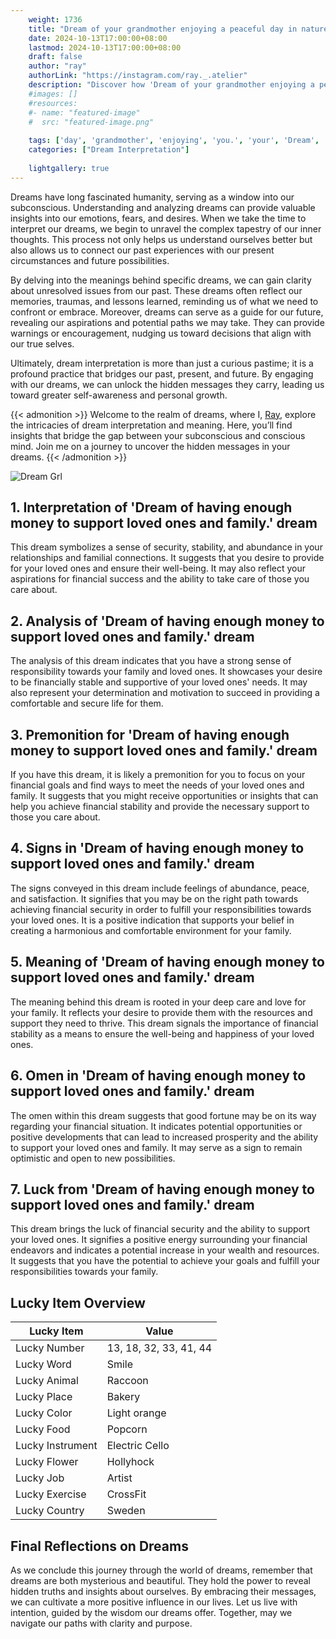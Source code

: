 ```yaml
---
    weight: 1736
    title: "Dream of your grandmother enjoying a peaceful day in nature with you."  # Assuming 'title' column exists
    date: 2024-10-13T17:00:00+08:00
    lastmod: 2024-10-13T17:00:00+08:00
    draft: false
    author: "ray"
    authorLink: "https://instagram.com/ray._.atelier"
    description: "Discover how 'Dream of your grandmother enjoying a peaceful day in nature with you.' can interpret your future and uncover its significant meanings in your life."
    #images: []
    #resources:
    #- name: "featured-image"
    #  src: "featured-image.png"
    
    tags: ['day', 'grandmother', 'enjoying', 'you.', 'your', 'Dream', 'peaceful', 'a', 'in', 'nature', 'of', 'with']
    categories: ["Dream Interpretation"]
    
    lightgallery: true
---
```

    
Dreams have long fascinated humanity, serving as a window into our subconscious. Understanding and analyzing dreams can provide valuable insights into our emotions, fears, and desires. When we take the time to interpret our dreams, we begin to unravel the complex tapestry of our inner thoughts. This process not only helps us understand ourselves better but also allows us to connect our past experiences with our present circumstances and future possibilities.

By delving into the meanings behind specific dreams, we can gain clarity about unresolved issues from our past. These dreams often reflect our memories, traumas, and lessons learned, reminding us of what we need to confront or embrace. Moreover, dreams can serve as a guide for our future, revealing our aspirations and potential paths we may take. They can provide warnings or encouragement, nudging us toward decisions that align with our true selves.

Ultimately, dream interpretation is more than just a curious pastime; it is a profound practice that bridges our past, present, and future. By engaging with our dreams, we can unlock the hidden messages they carry, leading us toward greater self-awareness and personal growth.

{{< admonition >}}
Welcome to the realm of dreams, where I, [Ray](https://instagram.com/ray._.atelier), explore the intricacies of dream interpretation and meaning. Here, you’ll find insights that bridge the gap between your subconscious and conscious mind. Join me on a journey to uncover the hidden messages in your dreams.
{{< /admonition >}}

![Dream Grl](https://cdn.pixabay.com/photo/2017/11/02/03/35/gothic-2910057_1280.jpg "Dream Grl")

## 1. Interpretation of 'Dream of having enough money to support loved ones and family.' dream

This dream symbolizes a sense of security, stability, and abundance in your relationships and familial connections. It suggests that you desire to provide for your loved ones and ensure their well-being. It may also reflect your aspirations for financial success and the ability to take care of those you care about.

## 2. Analysis of 'Dream of having enough money to support loved ones and family.' dream

The analysis of this dream indicates that you have a strong sense of responsibility towards your family and loved ones. It showcases your desire to be financially stable and supportive of your loved ones' needs. It may also represent your determination and motivation to succeed in providing a comfortable and secure life for them.

## 3. Premonition for 'Dream of having enough money to support loved ones and family.' dream

If you have this dream, it is likely a premonition for you to focus on your financial goals and find ways to meet the needs of your loved ones and family. It suggests that you might receive opportunities or insights that can help you achieve financial stability and provide the necessary support to those you care about.

## 4. Signs in 'Dream of having enough money to support loved ones and family.' dream

The signs conveyed in this dream include feelings of abundance, peace, and satisfaction. It signifies that you may be on the right path towards achieving financial security in order to fulfill your responsibilities towards your loved ones. It is a positive indication that supports your belief in creating a harmonious and comfortable environment for your family.

## 5. Meaning of 'Dream of having enough money to support loved ones and family.' dream

The meaning behind this dream is rooted in your deep care and love for your family. It reflects your desire to provide them with the resources and support they need to thrive. This dream signals the importance of financial stability as a means to ensure the well-being and happiness of your loved ones.

## 6. Omen in 'Dream of having enough money to support loved ones and family.' dream

The omen within this dream suggests that good fortune may be on its way regarding your financial situation. It indicates potential opportunities or positive developments that can lead to increased prosperity and the ability to support your loved ones and family. It may serve as a sign to remain optimistic and open to new possibilities.

## 7. Luck from 'Dream of having enough money to support loved ones and family.' dream

This dream brings the luck of financial security and the ability to support your loved ones. It signifies a positive energy surrounding your financial endeavors and indicates a potential increase in your wealth and resources. It suggests that you have the potential to achieve your goals and fulfill your responsibilities towards your family.

## Lucky Item Overview
| Lucky Item          | Value              |
|---------------|--------------------|
| Lucky Number        | 13, 18, 32, 33, 41, 44  |
| Lucky Word          | Smile |
| Lucky Animal        | Raccoon |
| Lucky Place         | Bakery     |
| Lucky Color         | Light orange     |
| Lucky Food          | Popcorn      |
| Lucky Instrument    | Electric Cello |
| Lucky Flower        | Hollyhock    |
| Lucky Job           | Artist       |
| Lucky Exercise      | CrossFit  |
| Lucky Country       | Sweden    |


##  Final Reflections on Dreams

As we conclude this journey through the world of dreams, remember that dreams are both mysterious and beautiful. They hold the power to reveal hidden truths and insights about ourselves. By embracing their messages, we can cultivate a more positive influence in our lives. Let us live with intention, guided by the wisdom our dreams offer. Together, may we navigate our paths with clarity and purpose.
